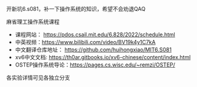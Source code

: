 开新坑6.s081，补一下操作系统的知识，希望不会劝退QAQ

麻省理工操作系统课程
- 课程网站： https://pdos.csail.mit.edu/6.828/2022/schedule.html
- 中英视频：https://www.bilibili.com/video/BV19k4y1C7kA
- 中文翻译仓库地址： https://github.com/huihongxiao/MIT6.S081
- xv6中文文档: https://th0ar.gitbooks.io/xv6-chinese/content/index.html
- OSTEP操作系统导论：https://pages.cs.wisc.edu/~remzi/OSTEP/

各实验详情可见各独立分支
